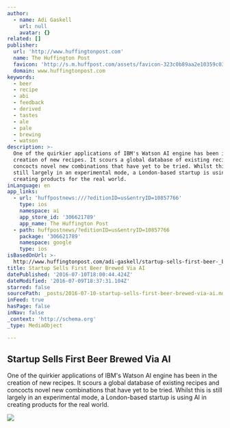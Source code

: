```yaml
---
author:
  - name: Adi Gaskell
    url: null
    avatar: {}
related: []
publisher:
  url: 'http://www.huffingtonpost.com'
  name: The Huffington Post
  favicon: 'http://s.m.huffpost.com/assets/favicon-323c0b89aa2e10359c0389ac87254b1b.ico'
  domain: www.huffingtonpost.com
keywords:
  - beer
  - recipe
  - abi
  - feedback
  - derived
  - tastes
  - ale
  - pale
  - brewing
  - watson
description: >-
  One of the quirkier applications of IBM's Watson AI engine has been in the
  creation of new recipes. It scours a global database of existing recipes and
  concocts novel new combinations that have yet to be tried. Whilst this is
  still largely in an experimental mode, a London-based startup is using AI in
  creating products for the real world.
inLanguage: en
app_links:
  - url: 'huffpostnews:///?editionID=us&entryID=10857766'
    type: ios
    namespace: ai
    app_store_id: '306621789'
    app_name: The Huffington Post
  - path: huffpostnews/?editionID=us&entryID=10857766
    package: '306621789'
    namespace: google
    type: ios
isBasedOnUrl: >-
  http://www.huffingtonpost.com/adi-gaskell/startup-sells-first-beer-_b_10857766.html
title: Startup Sells First Beer Brewed Via AI
datePublished: '2016-07-10T18:00:44.424Z'
dateModified: '2016-07-09T18:37:31.104Z'
starred: false
sourcePath: _posts/2016-07-10-startup-sells-first-beer-brewed-via-ai.md
inFeed: true
hasPage: false
inNav: false
_context: 'http://schema.org'
_type: MediaObject

---
```

<article style=""><h1>Startup Sells First Beer Brewed Via AI</h1><p>One of the quirkier applications of IBM's Watson AI engine has been in the creation of new recipes. It scours a global database of existing recipes and concocts novel new combinations that have yet to be tried. Whilst this is still largely in an experimental mode, a London-based startup is using AI in creating products for the real world.</p><img src="http://i.huffpost.com/gen/2089296/images/o-WOMAN-WRITING-JOURNAL-facebook.jpg" /></article>